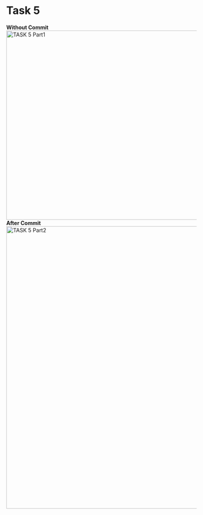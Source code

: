 # Task 5 #

**Without Commit**
<img width="1570" height="499" alt="TASK 5 Part1" src="https://github.com/user-attachments/assets/ac7c8a52-5d9e-40f8-9008-6d10f4aec86c" />
**After Commit**
<img width="1572" height="745" alt="TASK 5 Part2" src="https://github.com/user-attachments/assets/2a933057-2313-49ec-b4d3-5dcf50cf78e7" />
